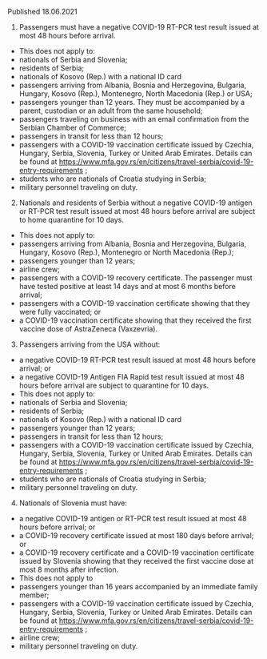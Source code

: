 Published 18.06.2021
1. Passengers must have a negative COVID-19 RT-PCR test result issued at most 48 hours before arrival.
- This does not apply to:
- nationals of Serbia and Slovenia;
- residents of Serbia;
- nationals of Kosovo (Rep.) with a national ID card
- passengers arriving from Albania, Bosnia and Herzegovina, Bulgaria, Hungary, Kosovo (Rep.), Montenegro, North Macedonia (Rep.) or USA;
- passengers younger than 12 years. They must be accompanied by a parent, custodian or an adult from the same household;
- passengers traveling on business with an email confirmation from the Serbian Chamber of Commerce;
- passengers in transit for less than 12 hours;
- passengers with a COVID-19 vaccination certificate issued by Czechia, Hungary, Serbia, Slovenia, Turkey or United Arab Emirates. Details can be found at <a href="https://www.mfa.gov.rs/en/citizens/travel-serbia/covid-19-entry-requirements">https://www.mfa.gov.rs/en/citizens/travel-serbia/covid-19-entry-requirements</a> ;
- students who are nationals of Croatia studying in Serbia;
- military personnel traveling on duty.
2. Nationals and residents of Serbia without a negative COVID-19 antigen or RT-PCR test result issued at most 48 hours before arrival are subject to home quarantine for 10 days.
- This does not apply to:
- passengers arriving from Albania, Bosnia and Herzegovina, Bulgaria, Hungary, Kosovo (Rep.), Montenegro or North Macedonia (Rep.);
- passengers younger than 12 years;
- airline crew;
- passengers with a COVID-19 recovery certificate. The passenger must have tested positive at least 14 days and at most 6 months before arrival;
- passengers with a COVID-19 vaccination certificate showing that they were fully vaccinated; or
- a COVID-19 vaccination certificate showing that they received the first vaccine dose of AstraZeneca (Vaxzevria). 
3. Passengers arriving from the USA without:
- a negative COVID-19 RT-PCR test result issued at most 48 hours before arrival; or
- a negative COVID-19 Antigen FIA Rapid test result issued at most 48 hours before arrival are subject to quarantine for 10 days.
- This does not apply to:
- nationals of Serbia and Slovenia; 
- residents of Serbia;
- nationals of Kosovo (Rep.) with a national ID card
- passengers younger than 12 years;
- passengers in transit for less than 12 hours;
- passengers with a COVID-19 vaccination certificate issued by Czechia, Hungary, Serbia, Slovenia, Turkey or United Arab Emirates. Details can be found at <a href="https://www.mfa.gov.rs/en/citizens/travel-serbia/covid-19-entry-requirements">https://www.mfa.gov.rs/en/citizens/travel-serbia/covid-19-entry-requirements</a> ;
- students who are nationals of Croatia studying in Serbia;
- military personnel traveling on duty.
4. Nationals of Slovenia must have:
- a negative COVID-19 antigen or RT-PCR test result issued at most 48 hours before arrival; or
- a COVID-19 recovery certificate issued at most 180 days before arrival; or
- a COVID-19 recovery certificate and a COVID-19 vaccination certificate issued by Slovenia showing that they received the first vaccine dose at most 8 months after infection.
- This does not apply to
- passengers younger than 16 years accompanied by an immediate family member;
- passengers with a COVID-19 vaccination certificate issued by Czechia, Hungary, Serbia, Slovenia, Turkey or United Arab Emirates. Details can be found at <a href="https://www.mfa.gov.rs/en/citizens/travel-serbia/covid-19-entry-requirements">https://www.mfa.gov.rs/en/citizens/travel-serbia/covid-19-entry-requirements</a> ;
- airline crew;
- military personnel traveling on duty. 

